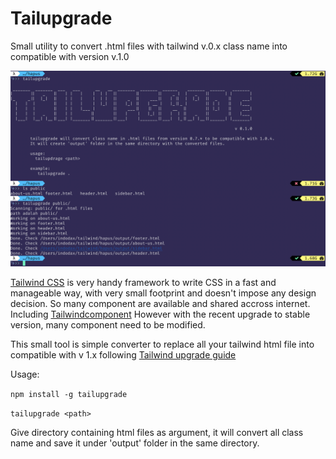 # Tailupgrade

Small utility to convert .html files with tailwind v.0.x class name into compatible with version v.1.0

![Screenshot](screenshot/img.png "Screenshot Tailupgrade")


[Tailwind CSS](https://tailwindcss.com) is very handy framework to write CSS in a fast and manageable way, with very small footprint and doesn't impose any design decision. So many component are available and shared accross internet. Including [Tailwindcomponent](https://tailwindcomponents.com/) However with the recent upgrade to stable version, many component need to be modified. 

This small tool is simple converter to replace all your tailwind html file into compatible with v 1.x following [Tailwind upgrade guide](https://tailwindcss.com/docs/upgrading-to-v1)


Usage:

``` npm install -g tailupgrade ```


``` tailupgrade <path> ```

Give directory containing html files as argument, it will convert all class name and save it under 'output' folder in the same directory. 
